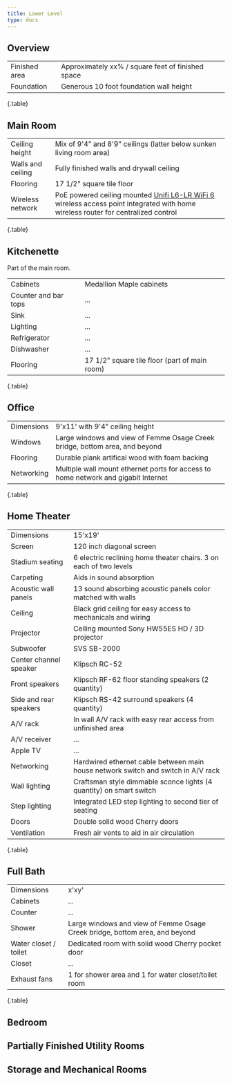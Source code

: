```yaml
---
title: Lower Level
type: docs
---
```


## Overview

| | |
|-|-|
|Finished area|Approximately xx% / square feet of finished space|
|Foundation|Generous 10 foot foundation wall height|
{.table}

## Main Room

| | |
|-|-|
|Ceiling height|Mix of 9'4" and 8'9" ceilings (latter below sunken living room area)|
|Walls and ceiling|Fully finished walls and drywall ceiling|
|Flooring|17 1/2" square tile floor|
|Wireless network|PoE powered ceiling mounted [Unifi L6-LR WiFi 6](https://store.ui.com/us/en/pro/category/all-wifi/products/u6-lr) wireless access point integrated with home wireless router for centralized control|
{.table}

## Kitchenette

Part of the main room.

| | |
|-|-|
|Cabinets|Medallion Maple cabinets|
|Counter and bar tops|...|
|Sink|...|
|Lighting|...|
|Refrigerator|...|
|Dishwasher|...|
|Flooring|17 1/2" square tile floor (part of main room)|
{.table}

## Office

| | |
|-|-|
|Dimensions|9'x11' with 9'4" ceiling height|
|Windows|Large windows and view of Femme Osage Creek bridge, bottom area, and beyond|
|Flooring|Durable plank artifical wood with foam backing|
|Networking|Multiple wall mount ethernet ports for access to home network and gigabit Internet|
{.table}

## Home Theater

| | |
|-|-|
|Dimensions|15'x19'|
|Screen|120 inch diagonal screen|
|Stadium seating|6 electric reclining home theater chairs. 3 on each of two levels|
|Carpeting|Aids in sound absorption|
|Acoustic wall panels|13 sound absorbing acoustic panels color matched with walls|
|Ceiling|Black grid ceiling for easy access to mechanicals and wiring|
|Projector|Ceiling mounted Sony HW55ES HD / 3D projector|
|Subwoofer|SVS SB-2000|
|Center channel speaker|Klipsch RC-52|
|Front speakers|Klipsch RF-62 floor standing speakers (2 quantity)|
|Side and rear speakers|Klipsch RS-42 surround speakers (4 quantity)|
|A/V rack|In wall A/V rack with easy rear access from unfinished area|
|A/V receiver|...|
|Apple TV|...|
|Networking|Hardwired ethernet cable between main house network switch and switch in A/V rack|
|Wall lighting|Craftsman style dimmable sconce lights (4 quantity) on smart switch|
|Step lighting|Integrated LED step lighting to second tier of seating|
|Doors|Double solid wood Cherry doors|
|Ventilation|Fresh air vents to aid in air circulation|
{.table}

## Full Bath

| | |
|-|-|
|Dimensions|x'xy'|
|Cabinets|...|
|Counter|...|
|Shower|Large windows and view of Femme Osage Creek bridge, bottom area, and beyond|
|Water closet / toilet|Dedicated room with solid wood Cherry pocket door|
|Closet|...|
|Exhaust fans|1 for shower area and 1 for water closet/toilet room|
{.table}

## Bedroom

## Partially Finished Utility Rooms

## Storage and Mechanical Rooms
